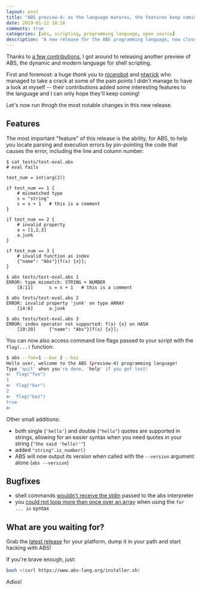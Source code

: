 ```yaml
---
layout: post
title: "ABS preview-4: as the language matures, the features keep coming!"
date: 2019-01-22 18:18
comments: true
categories: [abs, scripting, programming language, open source]
description: "A new release for the ABS programming language, now closer than ever to 1.0."
---
```


Thanks to [a few contributions](https://github.com/abs-lang/abs/graphs/contributors),
I got around to releasing another preview of ABS, the dynamic and modern
language for shell scripting.

<!-- more -->

First and foremost: a huge *thank you* to [nicerobot](https://github.com/nicerobot)
and [ntwrick](https://github.com/ntwrick) who managed to take a crack at some of
the pain points I didn't manage to have a look at myself -- their contributions
added some interesting features to the language and I can only hope they'll keep
coming!

Let's now run throgh the most notable changes in this new release.

## Features

The most important "feature" of this release is the ability, for ABS, to help
you locate parsing and execution errors by pin-pointing the code that causes
the error, including the line and column number:

```
$ cat tests/test-eval.abs 
# eval fails

test_num = int(arg(2))

if test_num == 1 {
    # mismatched type
    s = "string"
    s = s + 1   # this is a comment
}

if test_num == 2 {
    # invalid property
    a = [1,2,3]
    a.junk
}

if test_num == 3 {
    # invalid function as index
    {"name": "Abs"}[f(x) {x}];  
}

$ abs tests/test-eval.abs 1
ERROR: type mismatch: STRING + NUMBER
	[8:11]	    s = s + 1   # this is a comment

$ abs tests/test-eval.abs 2
ERROR: invalid property 'junk' on type ARRAY
	[14:6]	    a.junk

$ abs tests/test-eval.abs 3
ERROR: index operator not supported: f(x) {x} on HASH
	[19:20]	    {"name": "Abs"}[f(x) {x}];
```

You can now also access command line flags passed to your script
with the `flag(...)` function:

``` bash
$ abs --foo=1 --bar 2 --baz
Hello user, welcome to the ABS (preview-4) programming language!
Type 'quit' when you're done, 'help' if you get lost!
⧐  flag("foo")
1
⧐  flag("bar")
2
⧐  flag("baz")
true
⧐  
```

Other small additions:

* both single (`'hello'`) and double (`"hello"`) quotes are supported in strings,
allowing for an easier syntax when you need quotes in your string (`"She said 'hello!'"`)
* added `"string".is_number()`
* ABS will now output its version when called with the `--version` argument alone (`abs --version`)

## Bugfixes

* shell commands [wouldn't receive the stdin](https://github.com/abs-lang/abs/pull/113) passed to the abs interpreter
* you [could not loop more than once over an array](https://github.com/abs-lang/abs/issues/112) when using the `for ... in` syntax

## What are you waiting for?

Grab the [latest release](https://github.com/abs-lang/abs/releases/tag/preview-4) for your platform,
dump it in your path and start hacking with ABS!

If you're brave enough, just:

``` bash
bash <(curl https://www.abs-lang.org/installer.sh)
```

Adios!